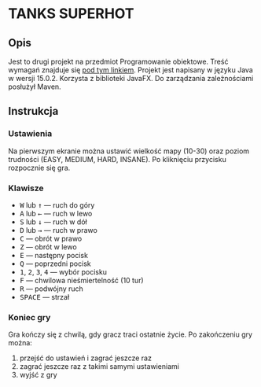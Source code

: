 # TANKS SUPERHOT

## Opis

Jest to drugi projekt na przedmiot Programowanie obiektowe.
Treść wymagań znajduje się [pod tym linkiem](https://github.com/apohllo/obiektowe-lab/blob/master/proj2/Czolgi_Superhot.md).
Projekt jest napisany w języku Java w wersji 15.0.2. Korzysta z biblioteki JavaFX. Do zarządzania zależnościami posłużył Maven.

## Instrukcja

### Ustawienia

Na pierwszym ekranie można ustawić wielkość mapy (10-30) oraz poziom trudności (EASY, MEDIUM, HARD, INSANE).
Po kliknięciu przycisku rozpocznie się gra.

### Klawisze

- <kbd>W</kbd> lub <kbd>↑</kbd> — ruch do góry
- <kbd>A</kbd> lub <kbd>←</kbd> — ruch w lewo
- <kbd>S</kbd> lub <kbd>↓</kbd> — ruch w dół
- <kbd>D</kbd> lub <kbd>→</kbd> — ruch w prawo
- <kbd>C</kbd> — obrót w prawo
- <kbd>Z</kbd> — obrót w lewo
- <kbd>E</kbd> — następny pocisk
- <kbd>Q</kbd> — poprzedni pocisk
- <kbd>1</kbd>, <kbd>2</kbd>, <kbd>3</kbd>, <kbd>4</kbd> — wybór pocisku
- <kbd>F</kbd> — chwilowa nieśmiertelność (10 tur)
- <kbd>R</kbd> — podwójny ruch
- <kbd>SPACE</kbd> — strzał

### Koniec gry

Gra kończy się z chwilą, gdy gracz traci ostatnie życie. Po zakończeniu gry można:
1. przejść do ustawień i zagrać jeszcze raz
2. zagrać jeszcze raz z takimi samymi ustawieniami
3. wyjść z gry
